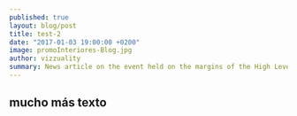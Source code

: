 ```yaml
---
published: true
layout: blog/post
title: test-2
date: "2017-01-03 19:00:00 +0200"
image: promoInteriores-Blog.jpg
author: vizzuality
summary: News article on the event held on the margins of the High Level Political Forum 2021
---
```

## mucho más texto
